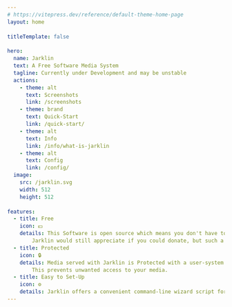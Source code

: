 ```yaml
---
# https://vitepress.dev/reference/default-theme-home-page
layout: home

titleTemplate: false

hero:
  name: Jarklin
  text: A Free Software Media System
  tagline: Currently under Development and may be unstable
  actions:
    - theme: alt
      text: Screenshots
      link: /screenshots
    - theme: brand
      text: Quick-Start
      link: /quick-start/
    - theme: alt
      text: Info
      link: /info/what-is-jarklin
    - theme: alt
      text: Config
      link: /config/
  image:
    src: /jarklin.svg
    width: 512
    height: 512

features:
  - title: Free
    icon: 💵
    details: This Software is open source which means you don't have to pay to use it.
        Jarklin would still appreciate if you could donate, but such a system is not available yet.
  - title: Protected
    icon: 🔒
    details: Media served with Jarklin is Protected with a user-system.
        This prevents unwanted access to your media.
  - title: Easy to Set-Up
    icon: ⚙️
    details: Jarklin offers a convenient command-line wizard script for the Installation. Also there are additional ways to install it like .tgz or with Docker
---
```



<script setup lang="ts">
import {
  VPTeamPage,
  VPTeamPageTitle,
  VPTeamMembers
} from 'vitepress/theme';


const members = [
    {
        avatar: 'https://www.github.com/PlayerG9.png',
        name: 'PlayerG9',
        title: 'Creator',
        links: [
            { icon: 'github', link: 'https://github.com/PlayerG9' },
        ]
    },
]
</script>

<VPTeamPage>
  <VPTeamPageTitle>
    <template #title>
        <img src="./assets/homepage-partial.webp" alt="homepage partial" style="width: 100%;" />
    </template>
  </VPTeamPageTitle>
</VPTeamPage>

<VPTeamPage>
  <VPTeamPageTitle>
    <template #title>
      Jarklin Team
    </template>
    <template #lead>
      The developers of Jarklin are proud to be part of the project.
      Members with exceptional contribution are featured below.
    </template>
  </VPTeamPageTitle>
  <VPTeamMembers
    size="small"
    :members="members"
  />
</VPTeamPage>

